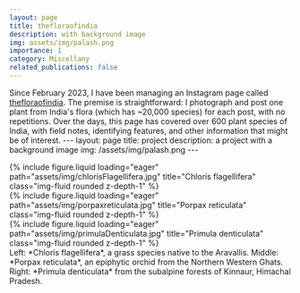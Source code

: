```yaml
---
layout: page
title: thefloraofindia
description: with background image
img: assets/img/palash.png
importance: 1
category: Miscellany
related_publications: false
---
```


Since February 2023, I have been managing an Instagram page called [thefloraofindia](https://www.instagram.com/thefloraofindia/). The premise is straightforward: I photograph and post one plant from India's flora (which has ~20,000 species) for each post, with no repetitions. Over the days, this page has covered over 600 plant species of India, with field notes, identifying features, and other information that might be of interest.
    ---
    layout: page
    title: project
    description: a project with a background image
    img: /assets/img/palash.png
    ---

<div class="row">
    <div class="col-sm mt-3 mt-md-0">
        {% include figure.liquid loading="eager" path="assets/img/chlorisFlagellifera.jpg" title="Chloris flagellifera" class="img-fluid rounded z-depth-1" %}
    </div>
    <div class="col-sm mt-3 mt-md-0">
        {% include figure.liquid loading="eager" path="assets/img/porpaxreticulata.jpg" title="Porpax reticulata" class="img-fluid rounded z-depth-1" %}
    </div>
    <div class="col-sm mt-3 mt-md-0">
        {% include figure.liquid loading="eager" path="assets/img/primulaDenticulata.jpg" title="Primula denticulata" class="img-fluid rounded z-depth-1" %}
    </div>
</div>
<div class="caption">
    Left: *Chloris flagellifera*, a grass species native to the Aravallis. Middle: *Porpax reticulata*, an epiphytic orchid from the Northern Western Ghats. Right: *Primula denticulata* from the subalpine forests of Kinnaur, Himachal Pradesh.
